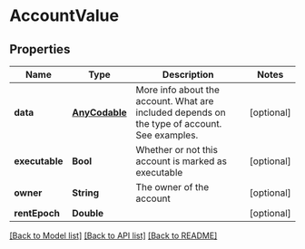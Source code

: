 # AccountValue

## Properties
Name | Type | Description | Notes
------------ | ------------- | ------------- | -------------
**data** | [**AnyCodable**](.md) | More info about the account. What are included depends on the type of account. See examples. | [optional] 
**executable** | **Bool** | Whether or not this account is marked as executable | [optional] 
**owner** | **String** | The owner of the account | [optional] 
**rentEpoch** | **Double** |  | [optional] 

[[Back to Model list]](../README.md#documentation-for-models) [[Back to API list]](../README.md#documentation-for-api-endpoints) [[Back to README]](../README.md)


